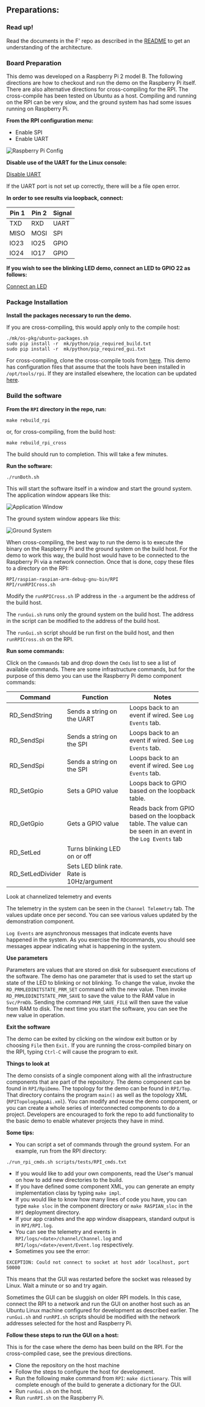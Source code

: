 ## Preparations:

### Read up!

Read the documents in the F' repo as described in the [README](../README.md) to get an understanding of the architecture.

### Board Preparation

This demo was developed on a Raspberry Pi 2 model B. The following directions are how to checkout and run the demo on the Raspberry Pi itself. There are also alternative directions for cross-compiling for the RPI. The cross-compile has been tested on Ubuntu as a host. Compiling and running on the RPI can be very slow, and the ground system has had some issues running on Raspberry Pi.

**From the RPI configuration menu:**

 * Enable SPI
 * Enable UART
 
 ![`Raspberry Pi Config`](img/pi_cfg.png "Pi Config")
 
**Disable use of the UART for the Linux console:**

[Disable UART](https://www.raspberrypi.org/documentation/configuration/uart.md)

If the UART port is not set up correctly, there will be a file open error.
 
**In order to see results via loopback, connect:**


|Pin 1|Pin 2|Signal|
|---|---|---|
|TXD|RXD|UART|
|MISO|MOSI|SPI|
|IO23|IO25|GPIO|
|IO24|IO17|GPIO|

**If you wish to see the blinking LED demo, connect an LED to GPIO 22 as follows:**

[Connect an LED](https://thepihut.com/blogs/raspberry-pi-tutorials/27968772-turning-on-an-led-with-your-raspberry-pis-gpio-pins)
 
### Package Installation

**Install the packages necessary to run the demo.** 

If you are cross-compiling, this would apply only to the compile host:
```
./mk/os-pkg/ubuntu-packages.sh
sudo pip install -r  mk/python/pip_required_build.txt
sudo pip install -r  mk/python/pip_required_gui.txt
```
For cross-compiling, clone the cross-compile tools from [here](https://github.com/raspberrypi/tools). This demo has configuration files that assume that the tools have been installed in `/opt/tools/rpi`. If they are installed elsewhere, the location can be updated [here](../mk/configs/host/Linux-generic.mk).

### Build the software

**From the `RPI` directory in the repo, run:**
```
make rebuild_rpi
```
or, for cross-compiling, from the build host:
```
make rebuild_rpi_cross
```
The build should run to completion. This will take a few minutes.

**Run the software:**

```
./runBoth.sh
```

This will start the software itself in a window and start the ground system. The application window appears like this:

![`Application Window`](img/app.png "App")

The ground system window appears like this:

![`Ground System`](img/gse.png "Gse")

When cross-compiling, the best way to run the demo is to execute the binary on the Raspberry Pi and the ground system on the build host. For the demo to work this way, the build host would have to be connected to the Raspberry Pi via a network connection. Once that is done, copy these files to a directory on the RPI:

```
RPI/raspian-raspian-arm-debug-gnu-bin/RPI
RPI/runRPICross.sh
```

Modify the `runRPICross.sh` IP address in the `-a` argument be the address of the build host.

The `runGui.sh` runs only the ground system on the build host. The address in the script can be modified to the address of the build host.

The `runGui.sh` script should be run first on the build host, and then `runRPICross.sh` on the RPI.


**Run some commands:**

Click on the `Commands` tab and drop down the `Cmds` list to see a list of available commands. There are some infrastructure commands, but for the purpose of this demo you can use the Raspberry Pi demo component commands:

|Command|Function|Notes|
|---|---|---|
|RD_SendString|Sends a string on the UART|Loops back to an event if wired. See `Log Events` tab.|
|RD_SendSpi|Sends a string on the SPI|Loops back to an event if wired. See `Log Events` tab.|
|RD_SendSpi|Sends a string on the SPI|Loops back to an event if wired. See `Log Events` tab.|
|RD_SetGpio|Sets a GPIO value|Loops back to GPIO based on the loopback table.|
|RD_GetGpio|Gets a GPIO value|Reads back from GPIO based on the loopback table. The value can be seen in an event in the `Log Events` tab|
|RD_SetLed|Turns blinking LED on or off|
|RD_SetLedDivider|Sets LED blink rate. Rate is 10Hz/argument|

Look at channelized telemetry and events

The telemetry in the system can be seen in the `Channel Telemetry` tab. The values update once per second. You can see various values updated by the demonstration component.

`Log Events` are asynchronous messages that indicate events have happened in the system. As you exercise the `RD`commands, you should see messages appear indicating what is happening in the system.

**Use parameters**

Parameters are values that are stored on disk for subsequent executions of the software. The demo has one parameter that is used to set the start up state of the LED to blinking or not blinking. To change the value, invoke the `RD_PRMLEDINITSTATE_PRM_SET` command with the new value. Then invoke `RD_PRMLEDINITSTATE_PRM_SAVE` to save the value to the RAM value in `Svc/PrmDb`. Sending the command `PRM_SAVE_FILE` will then save the value from RAM to disk. The next time you start the software, you can see the new value in operation.

**Exit the software**

The demo can be exited by clicking on the window exit button or by choosing `File` then `Exit.` If you are running the cross-compiled binary on the RPI, typing `Ctrl-C` will cause the program to exit.

**Things to look at**

The demo consists of a single component along with all the infrastructure components that are part of the repository. The demo component can be found in `RPI/RpiDemo`. The topology for the demo can be found in `RPI/Top`. That directory contains the program `main()` as well as the topology XML (`RPITopologyAppAi.xml`). You can modify and reuse the demo component, or you can create a whole series of interconnected components to do a project. Developers are encouraged to fork the repo to add functionality to the basic demo to enable whatever projects they have in mind.

**Some tips:**

 * You can script a set of commands through the ground system. For an example, run from the RPI directory:
 ```
 ./run_rpi_cmds.sh scripts/tests/RPI_cmds.txt
 ```
 * If you would like to add your own components, read the User's manual on how to add new directories to the build.
 * If you have defined some component XML, you can generate an empty implementation class by typing `make impl`. 
 * If you would like to know how many lines of code you have, you can type `make sloc` in the component directory or `make RASPIAN_sloc` in the `RPI` deployment directory.
 * If your app crashes and the app window disappears, standard output is in `RPI/RPI.log`.
 * You can see the telemetry and events in `RPI/logs/<date>/channel/Channel.log` and `RPI/logs/<date>/event/Event.log` respectively.
 * Sometimes you see the error:
 ```
 EXCEPTION: Could not connect to socket at host addr localhost, port 50000
 ```
This means that the GUI was restarted before the socket was released by Linux. Wait a minute or so and try again.
 
Sometimes the GUI can be sluggish on older RPI models. In this case, connect the RPI to a network and run the GUI on another host such as an Ubuntu Linux machine configured for development as described earlier. The `runGui.sh` and `runRPI.sh` scripts should be modified with the network addresses selected for the host and Raspberry Pi.

**Follow these steps to run the GUI on a host:**

This is for the case where the demo has been build on the RPI. For the cross-compiled case, see the previous directions. 

* Clone the repository on the host machine
* Follow the steps to configure the host for development.
* Run the following make command from `RPI`: `make dictionary`. This will complete enough of the build to generate a dictionary for the GUI.
* Run `runGui.sh` on the host.
* Run `runRPI.sh` on the Raspberry Pi.

